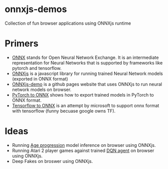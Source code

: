 # onnxjs-demos
Collection of fun browser applications using ONNXjs runtime

# Primers
- [ONNX](https://github.com/onnx/onnx) stands for Open Neural Network Exchange. It is an intermediate representation for Neural Networks that is supported by frameworks like pytorch and tensorflow.
- [ONNXjs](https://github.com/microsoft/onnxjs) is a javascript library for running trained Neural Network models (exported in ONNX format)
- [ONNXjs-demo](https://github.com/microsoft/onnxjs-demo) is a github pages website that uses ONNXjs to run neural network models on browser.
- [PyTorch to ONNX](https://pytorch.org/docs/stable/onnx.html) shows how to export trained models in PyTorch to ONNX format.
- [Tensorflow to ONNX](https://github.com/onnx/onnx-tensorflow) is an attempt by microsoft to support onnx format with tensorflow (funny becuase google owns TF).

# Ideas
- Running [Age progression](https://github.com/mattans/AgeProgression/tree/v1.1) model inference on browser using ONNXjs.
- Running Atari 2 player games against trained [DQN agent](https://github.com/Nasdin/ReinforcementLearning-AtariGame) on browser using ONNXjs.
- Deep Fakes on broswer using ONNXjs.


